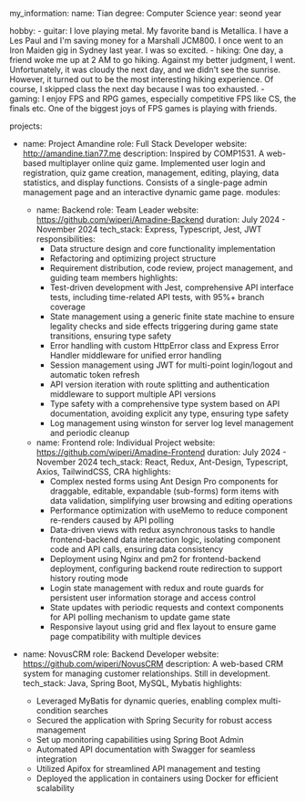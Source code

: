 my_information:
  name: Tian
  degree: Computer Science
  year: seond year

  hobby:
    - guitar: I love playing metal. My favorite band is Metallica. I have a Les Paul and I'm saving money for a Marshall JCM800. I once went to an Iron Maiden gig in Sydney last year. I was so excited.
    - hiking: One day, a friend woke me up at 2 AM to go hiking. Against my better judgment, I went. Unfortunately, it was cloudy the next day, and we didn't see the sunrise. However, it turned out to be the most interesting hiking experience. Of course, I skipped class the next day because I was too exhausted.
    - gaming: I enjoy FPS and RPG games, especially competitive FPS like CS, the finals etc. One of the biggest joys of FPS games is playing with friends.

projects:
  - name: Project Amandine
    role: Full Stack Developer
    website: http://amandine.tian77.me
    description: Inspired by COMP1531. A web-based multiplayer online quiz game. Implemented user login and registration, quiz game creation, management, editing, playing, data statistics, and display functions. Consists of a single-page admin management page and an interactive dynamic game page.
    modules:
    - name: Backend
      role: Team Leader
      website: https://github.com/wiperi/Amadine-Backend
      duration: July 2024 - November 2024
      tech_stack: Express, Typescript, Jest, JWT
      responsibilities:
        - Data structure design and core functionality implementation
        - Refactoring and optimizing project structure
        - Requirement distribution, code review, project management, and guiding team members
      highlights:
        - Test-driven development with Jest, comprehensive API interface tests, including time-related API tests, with 95%+ branch coverage
        - State management using a generic finite state machine to ensure legality checks and side effects triggering during game state transitions, ensuring type safety
        - Error handling with custom HttpError class and Express Error Handler middleware for unified error handling
        - Session management using JWT for multi-point login/logout and automatic token refresh
        - API version iteration with route splitting and authentication middleware to support multiple API versions
        - Type safety with a comprehensive type system based on API documentation, avoiding explicit any type, ensuring type safety
        - Log management using winston for server log level management and periodic cleanup
    - name: Frontend
      role: Individual Project
      website: https://github.com/wiperi/Amadine-Frontend
      duration: July 2024 - November 2024
      tech_stack: React, Redux, Ant-Design, Typescript, Axios, TailwindCSS, CRA
      highlights:
        - Complex nested forms using Ant Design Pro components for draggable, editable, expandable (sub-forms) form items with data validation, simplifying user browsing and editing operations
        - Performance optimization with useMemo to reduce component re-renders caused by API polling
        - Data-driven views with redux asynchronous tasks to handle frontend-backend data interaction logic, isolating component code and API calls, ensuring data consistency
        - Deployment using Nginx and pm2 for frontend-backend deployment, configuring backend route redirection to support history routing mode
        - Login state management with redux and route guards for persistent user information storage and access control
        - State updates with periodic requests and context components for API polling mechanism to update game state
        - Responsive layout using grid and flex layout to ensure game page compatibility with multiple devices

  - name: NovusCRM
    role: Backend Developer
    website: https://github.com/wiperi/NovusCRM
    description: A web-based CRM system for managing customer relationships. Still in development.
    tech_stack: Java, Spring Boot, MySQL, Mybatis
    highlights:
      - Leveraged MyBatis for dynamic queries, enabling complex multi-condition searches
      - Secured the application with Spring Security for robust access management
      - Set up monitoring capabilities using Spring Boot Admin
      - Automated API documentation with Swagger for seamless integration
      - Utilized Apifox for streamlined API management and testing
      - Deployed the application in containers using Docker for efficient scalability



